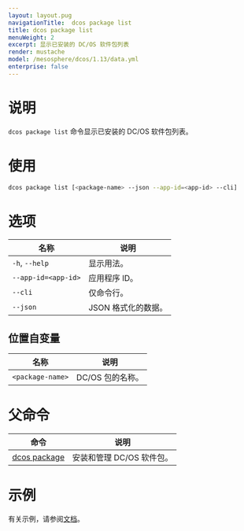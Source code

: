 ```yaml
---
layout: layout.pug
navigationTitle:  dcos package list
title: dcos package list
menuWeight: 2
excerpt: 显示已安装的 DC/OS 软件包列表
render: mustache
model: /mesosphere/dcos/1.13/data.yml
enterprise: false
---
```



# 说明
`dcos package list` 命令显示已安装的 DC/OS 软件包列表。

# 使用

```bash
dcos package list [<package-name> --json --app-id=<app-id> --cli]
```

# 选项

| 名称 | 说明 |
|---------|-------------|
| `-h`, `--help` | 显示用法。|
| `--app-id=<app-id>` | 应用程序 ID。|
| `--cli` | 仅命令行。|
| `--json` | JSON 格式化的数据。|

## 位置自变量

| 名称 | 说明 |
|---------|-------------|
| `<package-name>` | DC/OS 包的名称。|

# 父命令

| 命令 | 说明 |
|---------|-------------|
| [dcos package](/mesosphere/dcos/cn/1.13/cli/command-reference/dcos-package/) | 安装和管理 DC/OS 软件包。|

# 示例

有关示例，请参阅[文档](/mesosphere/dcos/1.13/deploying-services/install/)。
